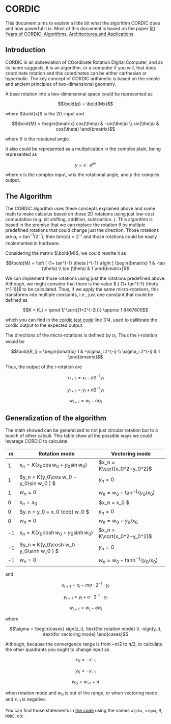 # CORDIC

This document aims to explain a little bit what the algorithm CORDIC
does and how powerful it is. Most of this document is based on the paper
[50 Years of CORDIC: Algorithms, Architectures,and
Applications](https://core.ac.uk/download/pdf/192192882.pdf).

## Introduction

CORDIC is an abbreviation of COordinate Rotation DIgital Computer, and
as its name suggests, it is an algorithm, or a computer if you will,
that does coordinate rotation and this coordinates can be either
carthesian or hyperbolic. The key concept of CORDIC arithmetic is based
on the simple and ancient principles of two-dimensional geometry.

A base rotation into a two-dimensional space could be represented as

```math
\bold{p} = \bold{Mx}
```

where $\bold{x}$ is the 2D-input and

```math
\bold{M} = \begin{bmatrix}
cos(\theta) & -sin(\theta) \\
sin(\theta) & cos(\theta)
\end{bmatrix}
```

where $\theta$ is the rotational angle.

It also could be represented as a multiplication in the complex plain,
being represented as

```math
y = x \cdot e^{jw}
```

where $x$ is the complex input, $w$ is the rotational angle, and $y$ the
complex output.

## The Algorithm

The CORDIC algorithm uses these concepts explained above and some math
to make calculus based on those 2D rotations using just low-cost
computation (e.g. bit shifting, addition, subtraction..).
This algorithm is based in the premise that we can replace the rotation
$\theta$ by multiple predefined rotations that could change just the
direction. Those rotations are $\alpha_i = tan^{-1}(2^{-i})$, then
$tan (\alpha_i) = 2^{-i}$ and those rotations could be easily
implemented in hardware.

Considering the matrix $\bold{M}$, we could rewrite it as

```math
\bold{M} = \left [ (1+ tan^{-1} \theta )^{-1} \right ] \begin{bmatrix}
1 & -tan (\theta) \\
tan (\theta) & 1
\end{bmatrix}
```

We can implement those rotations using just the rotations predefined
above. Although, we might consider that there is the value $ [ (1+
tan^{-1} \theta )^{-1}]$ to be calculated. Thus, if we apply the same
micro-rotations, this transforms into multiple constants, i.e., just one
constant that could be defined as

```math
K = K_i = \prod 1/ \sqrt{(1+2^{-2i})} \approx 1.6467605
```

which you can find in the [cordic test code](../tests/test_cordic.py)
line 314, used to callibrate the cordic output to the expected output.

The directions of the micro-rotations is defined by $\sigma_i$. Thus the
$i$-rotation would be

```math
\bold{R_i} = \begin{bmatrix}
1 & -\sigma_i 2^{-i}  \\
\sigma_i 2^{-i} & 1
\end{bmatrix}
```

Thus, the output of the $i$-rotation are

```math
x_{i+1} = x_i - \sigma 2^{-1}y_i
```
```math
y_{i+1} = y_i + \sigma 2^{-1}y_i
```
```math
w_{i+1} = w_i - \sigma \alpha_i
```

## Generalization of the algorithm

The math showed can be generalized to not just circular rotation but to
a bunch of other calculi. This table show all the possible ways we could
levarage CORDIC to calculate

| $m$ | Rotation mode                             | Vectoring mode                    |
|-----|-------------------------------------------|-----------------------------------|
| 1   | $x_n = K(x_0\cos w_0 + y_0\sin w_0 )$     | $x_n = K\sqrt{x_0^2+y_0^2}$       |
| 1   | $y_n = K(y_0\cos w_0 -  y_0\sin w_0 ) $   | $y_n = 0$                         |
| 1   | $w_n = 0$                                 | $w_n = w_0 + \tan^{-1}(y_0/x_0)$  |
| 0   | $x_n = x_0$                               | $x_n = x_0 $                      |
| 0   | $y_n = y_0 + x_0 \cdot w_0 $              | $y_n = 0$                         |
| 0   | $w_n = 0$                                 | $w_n = w_0 + y_0/x_0$             |
| -1  | $x_n = K(x_0\cosh w_0 + y_0\sinh w_0 )$   | $x_n = K\sqrt{x_0^2+y_0^2}$       |
| -1  | $y_n = K(y_0\cosh w_0 -  y_0\sinh w_0 ) $ | $y_n = 0$                         |
| -1  | $w_n = 0$                                 | $w_n = w_0 + \tanh^{-1}(y_0/x_0)$ |

and

```math
x_{i+1} = x_i - m \sigma \cdot 2^{-1} \cdot y_i
```
```math
y_{i+1} = y_i + \sigma \cdot 2^{-1} \cdot y_i
```
```math
w_{i+1} = w_i - \sigma \alpha_i
```

where

```math
\sigma = \begin{cases}
    sign(z_i), \text{for rotation mode} \\
    -sign(y_i), \text{for vectoring mode}
\end{cases}
```

Although, because the convergence range is from $-\pi/2$ to $\pi/2$, to
calculate the other quadrants you ought to change input as

```math
x_0 = -x_{-1}
```
```math
y_0 = -y_{-1}
```
```math
w_0 = w_{-1}+\pi
```

when rotation mode and $w_0$ is out of the range, or when vectoring mode
and $x_{-1}$ is negative.

You can find those statements in [the code](../src/sdr-tools/cordic_step_rotation.v) using the names `alpha`,
`sigma`, `M`, `MODE`, etc.
